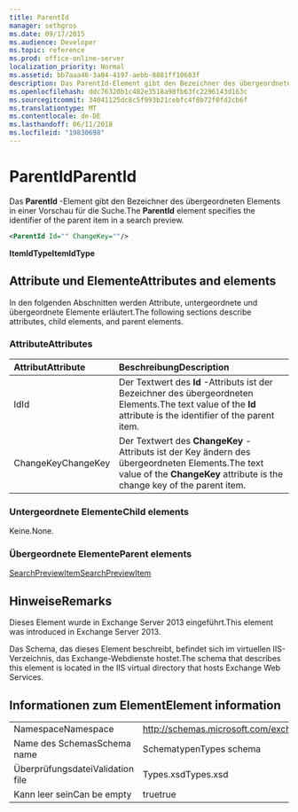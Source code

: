 ```yaml
---
title: ParentId
manager: sethgros
ms.date: 09/17/2015
ms.audience: Developer
ms.topic: reference
ms.prod: office-online-server
localization_priority: Normal
ms.assetid: bb7aaa46-3a04-4197-aebb-8881ff10603f
description: Das ParentId-Element gibt den Bezeichner des übergeordneten Elements in einer Vorschau für die Suche.
ms.openlocfilehash: ddc76320b1c482e3518a98fb63fc2296143d163c
ms.sourcegitcommit: 34041125dc8c5f993b21cebfc4f8b72f0fd2cb6f
ms.translationtype: MT
ms.contentlocale: de-DE
ms.lasthandoff: 06/11/2018
ms.locfileid: "19830698"
---
```

# <a name="parentid"></a><span data-ttu-id="9d6da-103">ParentId</span><span class="sxs-lookup"><span data-stu-id="9d6da-103">ParentId</span></span>

<span data-ttu-id="9d6da-104">Das **ParentId** -Element gibt den Bezeichner des übergeordneten Elements in einer Vorschau für die Suche.</span><span class="sxs-lookup"><span data-stu-id="9d6da-104">The **ParentId** element specifies the identifier of the parent item in a search preview.</span></span> 
  
```XML
<ParentId Id="" ChangeKey=""/>
```

<span data-ttu-id="9d6da-105">**ItemIdType**</span><span class="sxs-lookup"><span data-stu-id="9d6da-105">**ItemIdType**</span></span>

## <a name="attributes-and-elements"></a><span data-ttu-id="9d6da-106">Attribute und Elemente</span><span class="sxs-lookup"><span data-stu-id="9d6da-106">Attributes and elements</span></span>

<span data-ttu-id="9d6da-107">In den folgenden Abschnitten werden Attribute, untergeordnete und übergeordnete Elemente erläutert.</span><span class="sxs-lookup"><span data-stu-id="9d6da-107">The following sections describe attributes, child elements, and parent elements.</span></span>
  
### <a name="attributes"></a><span data-ttu-id="9d6da-108">Attribute</span><span class="sxs-lookup"><span data-stu-id="9d6da-108">Attributes</span></span>

|<span data-ttu-id="9d6da-109">**Attribut**</span><span class="sxs-lookup"><span data-stu-id="9d6da-109">**Attribute**</span></span>|<span data-ttu-id="9d6da-110">**Beschreibung**</span><span class="sxs-lookup"><span data-stu-id="9d6da-110">**Description**</span></span>|
|:-----|:-----|
|<span data-ttu-id="9d6da-111">Id</span><span class="sxs-lookup"><span data-stu-id="9d6da-111">Id</span></span>  <br/> |<span data-ttu-id="9d6da-112">Der Textwert des **Id** -Attributs ist der Bezeichner des übergeordneten Elements.</span><span class="sxs-lookup"><span data-stu-id="9d6da-112">The text value of the **Id** attribute is the identifier of the parent item.</span></span>  <br/> |
|<span data-ttu-id="9d6da-113">ChangeKey</span><span class="sxs-lookup"><span data-stu-id="9d6da-113">ChangeKey</span></span>  <br/> |<span data-ttu-id="9d6da-114">Der Textwert des **ChangeKey** -Attributs ist der Key ändern des übergeordneten Elements.</span><span class="sxs-lookup"><span data-stu-id="9d6da-114">The text value of the **ChangeKey** attribute is the change key of the parent item.</span></span>  <br/> |
   
### <a name="child-elements"></a><span data-ttu-id="9d6da-115">Untergeordnete Elemente</span><span class="sxs-lookup"><span data-stu-id="9d6da-115">Child elements</span></span>

<span data-ttu-id="9d6da-116">Keine.</span><span class="sxs-lookup"><span data-stu-id="9d6da-116">None.</span></span>
  
### <a name="parent-elements"></a><span data-ttu-id="9d6da-117">Übergeordnete Elemente</span><span class="sxs-lookup"><span data-stu-id="9d6da-117">Parent elements</span></span>

[<span data-ttu-id="9d6da-118">SearchPreviewItem</span><span class="sxs-lookup"><span data-stu-id="9d6da-118">SearchPreviewItem</span></span>](searchpreviewitem.md)
  
## <a name="remarks"></a><span data-ttu-id="9d6da-119">Hinweise</span><span class="sxs-lookup"><span data-stu-id="9d6da-119">Remarks</span></span>

<span data-ttu-id="9d6da-120">Dieses Element wurde in Exchange Server 2013 eingeführt.</span><span class="sxs-lookup"><span data-stu-id="9d6da-120">This element was introduced in Exchange Server 2013.</span></span>
  
<span data-ttu-id="9d6da-121">Das Schema, das dieses Element beschreibt, befindet sich im virtuellen IIS-Verzeichnis, das Exchange-Webdienste hostet.</span><span class="sxs-lookup"><span data-stu-id="9d6da-121">The schema that describes this element is located in the IIS virtual directory that hosts Exchange Web Services.</span></span>
  
## <a name="element-information"></a><span data-ttu-id="9d6da-122">Informationen zum Element</span><span class="sxs-lookup"><span data-stu-id="9d6da-122">Element information</span></span>

|||
|:-----|:-----|
|<span data-ttu-id="9d6da-123">Namespace</span><span class="sxs-lookup"><span data-stu-id="9d6da-123">Namespace</span></span>  <br/> |http://schemas.microsoft.com/exchange/services/2006/types  <br/> |
|<span data-ttu-id="9d6da-124">Name des Schemas</span><span class="sxs-lookup"><span data-stu-id="9d6da-124">Schema name</span></span>  <br/> |<span data-ttu-id="9d6da-125">Schematypen</span><span class="sxs-lookup"><span data-stu-id="9d6da-125">Types schema</span></span>  <br/> |
|<span data-ttu-id="9d6da-126">Überprüfungsdatei</span><span class="sxs-lookup"><span data-stu-id="9d6da-126">Validation file</span></span>  <br/> |<span data-ttu-id="9d6da-127">Types.xsd</span><span class="sxs-lookup"><span data-stu-id="9d6da-127">Types.xsd</span></span>  <br/> |
|<span data-ttu-id="9d6da-128">Kann leer sein</span><span class="sxs-lookup"><span data-stu-id="9d6da-128">Can be empty</span></span>  <br/> |<span data-ttu-id="9d6da-129">true</span><span class="sxs-lookup"><span data-stu-id="9d6da-129">true</span></span>  <br/> |
   

